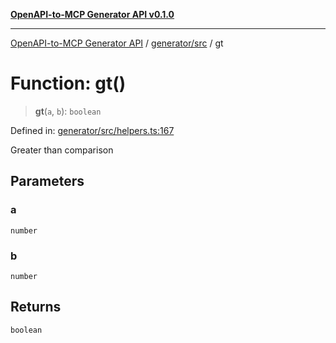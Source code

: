 [**OpenAPI-to-MCP Generator API v0.1.0**](../../../README.md)

***

[OpenAPI-to-MCP Generator API](../../../modules.md) / [generator/src](../README.md) / gt

# Function: gt()

> **gt**(`a`, `b`): `boolean`

Defined in: [generator/src/helpers.ts:167](https://github.com/salacoste/openapi-mcp-generator/blob/fda5c6400a831cddbad9eacd652e11b2f7410b22/packages/generator/src/helpers.ts#L167)

Greater than comparison

## Parameters

### a

`number`

### b

`number`

## Returns

`boolean`
